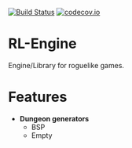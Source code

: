 [![Build Status](https://travis-ci.org/brogowski/RL-Engine.svg?branch=master)](https://travis-ci.org/brogowski/RL-Engine)
[![codecov.io](https://codecov.io/github/brogowski/RL-Engine/coverage.svg?branch=master)](https://codecov.io/github/brogowski/RL-Engine?branch=master)

# RL-Engine

Engine/Library for roguelike games.

Features
==========
- **Dungeon generators**
  - BSP
  - Empty